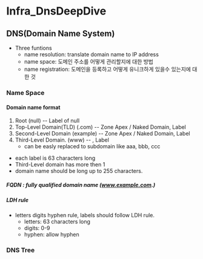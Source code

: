 # Infra_DnsDeepDive

## DNS(Domain Name System)
- Three funtions
   + name resolution: translate domain name to IP address
   + name space: 도메인 주소를 어떻게 관리할지에 대한 방법
   + name registration: 도메인을 등록하고 어떻게 유니크하게 있을수 있는지에 대한 것
   
### Name Space
#### Domain name format
1. Root (null) -- Label of null
2. Top-Level Domain(TLD) (.com) -- Zone Apex / Naked Domain, Label
3. Second-Level Domain   (example) -- Zone Apex / Naked Domain, Label
4. Third-Level Domain.   (www) -- , Label
   + can be easly replaced to subdomain like aaa, bbb, ccc
   
- each label is 63 characters long
- Third-Level domain has more then 1
- domain name should be long up to 255 characters.
##### FQDN : fully qualified domain name (www.example.com.)
##### LDH rule 
- letters digits hyphen rule, labels should follow LDH rule.
   + letters: 63 characters long
   + digits: 0-9
   + hyphen: allow hyphen

### DNS Tree
